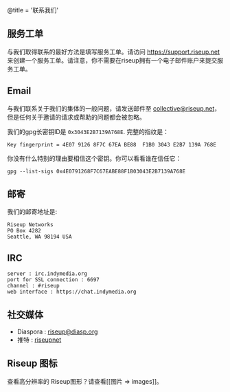 @title = '联系我们'

## 服务工单

与我们取得联系的最好方法是填写服务工单。请访问 https://support.riseup.net 来创建一个服务工单。请注意，你不需要在riseup拥有一个电子邮件账户来提交服务工单。

## Email

与我们联系关于我们的集体的一般问题，请发送邮件至 collective@riseup.net，但是任何关于邀请的请求或帮助的问题都会被忽略。

我们的gpg长密钥ID是 `0x3043E2B7139A768E`. 完整的指纹是：

	Key fingerprint = 4E07 9126 8F7C 67EA BE88  F1B0 3043 E2B7 139A 768E

你没有什么特别的理由要相信这个密钥。你可以看看谁在信任它：

	gpg --list-sigs 0x4E0791268F7C67EABE88F1B03043E2B7139A768E

## 邮寄

我们的邮寄地址是:

	Riseup Networks
	PO Box 4282
	Seattle, WA 98194 USA

## IRC

	server : irc.indymedia.org
	port for SSL connection : 6697
	channel : #riseup
	web interface : https://chat.indymedia.org

## 社交媒体

* Diaspora : [riseup@diasp.org](https://diasp.org/people/e6901810cb670133bdbb782bcb452bd5)
* 推特 : [riseupnet](https://twitter.com/riseupnet)

## Riseup 图标

查看高分辨率的 Riseup图形？请查看[[图片 => images]]。
